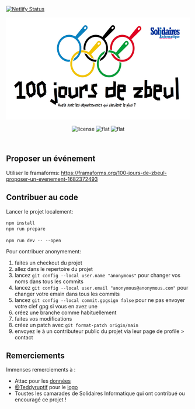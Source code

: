 [![Netlify Status](https://api.netlify.com/api/v1/badges/8c7f9606-eb2f-4ce3-b629-b21e3385e68a/deploy-status)](https://app.netlify.com/sites/100joursdezbeul/deploys)
<br />

<p align="center">
    <img src="https://raw.githubusercontent.com/cedricr/100joursdezbeul/main/static/ogimg-v2.png" alt="100joursdezbeul logo" height="280">
</p>

<p align="center">
    <img src="https://img.shields.io/badge/license-MIT-green" alt="license" />
    <img alt="flat" src="https://img.shields.io/badge/mastodon-@SolInfoNat-lightgrey?logo=mastodon&style=social">
    <img alt="flat" src="https://img.shields.io/badge/twitter-@SolInfoNat-lightgrey?logo=twitter&style=social">
</p>

<br />

## Proposer un événement

Utiliser le framaforms: https://framaforms.org/100-jours-de-zbeul-proposer-un-evenement-1682372493

## Contribuer au code

Lancer le projet localement:

```
npm install
npm run prepare

npm run dev -- --open
```

Pour contribuer anonymement:

1. faites un checkout du projet
2. allez dans le repertoire du projet
3. lancez `git config --local user.name "anonymous"` pour changer vos noms dans tous les commits
4. lancez `git config --local user.email "anonymous@anonymous.com"` pour changer votre emain dans tous les commits
5. lancez `git config --local commit.gpgsign false` pour ne pas envoyer votre clef gpg si vous en avez une
6. créez une branche comme habituellement
7. faites vos modifications
8. créez un patch avec `git format-patch origin/main`
9. envoyez le à un contributeur public du projet via leur page de profile > contact

## Remerciements

Immenses remerciements à :

- Attac pour les [données](https://france.attac.org/se-mobiliser/retraites-pour-le-droit-a-une-retraite-digne-et-heureuse/article/on-ne-les-lache-pas-la-carte-des-mobilisations)
- [@Teddyruptif](https://nitter.net/Teddyruptif/) pour le [logo](https://nitter.net/Teddyruptif/status/1649460414676172803)
- Toustes les camarades de Solidaires Informatique qui ont contribué ou encouragé ce projet !
